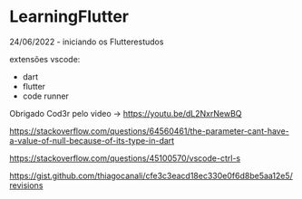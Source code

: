 # LearningFlutter
24/06/2022 - iniciando os Flutterestudos

extensões vscode:
- dart
- flutter
- code runner

Obrigado Cod3r pelo video -> https://youtu.be/dL2NxrNewBQ 

https://stackoverflow.com/questions/64560461/the-parameter-cant-have-a-value-of-null-because-of-its-type-in-dart

https://stackoverflow.com/questions/45100570/vscode-ctrl-s

https://gist.github.com/thiagocanali/cfe3c3eacd18ec330e0f6d8be5aa12e5/revisions
